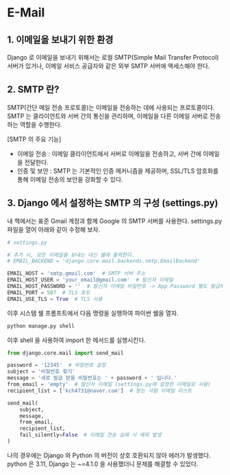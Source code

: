 # E-Mail

## 1. 이메일을 보내기 위한 환경
Django 로 이메일을 보내기 위해서는 로컬 SMTP(Simple Mail Transfer Protocol) 서버가 있거나, 이메일 서비스 공급자와 같은 외부 SMTP 서버에 액세스해야 한다.

## 2. SMTP 란?
SMTP(간단 메일 전송 프로토콜)는 이메일을 전송하는 데에 사용되는 프로토콜이다. SMTP 는 클라이언트와 서버 간의 통신을 관리하며, 이메일을 다른 이메일 서버로 전송하는 역할을 수행한다.

[SMTP 의 주요 기능]
- 이메일 전송 : 이메일 클라이언트에서 서버로 이메일을 전송하고, 서버 간에 이메일을 전달한다.
- 인증 및 보안 : SMTP 는 기본적인 인증 메커니즘을 제공하며, SSL/TLS 암호화를 통해 이메일 전송의 보안을 강화할 수 있다.

## 3. Django 에서 설정하는 SMTP 의 구성 (settings.py)
내 책에서는 표준 Gmail 계정과 함께 Google 의 SMTP 서버를 사용한다. settings.py 파일을 열어 아래와 같이 수정해 보자.

```python
# settings.py

# 추가 시, 모든 이메일을 보내는 대신 쉘에 출력한다.
# EMAIL_BACKEND = 'django.core.mail.backends.smtp.EmailBackend'

EMAIL_HOST = 'smtp.gmail.com'  # SMTP 서버 주소
EMAIL_HOST_USER = 'your_email@gmail.com'  # 발신자 이메일
EMAIL_HOST_PASSWORD = ''  # 발신자 이메일 비밀번호 -> App Password 별도 발급해서 정리함.
EMAIL_PORT = 587  # TLS 포트
EMAIL_USE_TLS = True  # TLS 사용
```

이후 시스템 쉘 프롬프트에서 다음 명령을 실행하여 파이썬 쉘을 열자.
```bash
python manage.py shell
```

이후 shell 을 사용하여 import 한 메서드를 실행시킨다.
```python
from django.core.mail import send_mail

password = '12345'  # 비밀번호 설정
subject = '비밀번호 찾기'
message = '새로 발급 받을 비밀번호는 ' + password + ' 입니다.'
from_email = 'empty'  # 발신자 이메일 (settings.py에 설정한 이메일로 사용)
recipient_list = ['kch4731@naver.com']  # 받는 사람 이메일 리스트

send_mail(
    subject,
    message,
    from_email,
    recipient_list,
    fail_silently=False  # 이메일 전송 실패 시 예외 발생
)
```

나의 경우에는 Django 와 Python 의 버전이 상호 호환되지 않아 에러가 발생했다. python 은 3.11, Django 는 ~=4.1.0 을 사용했더니 문제를 해결할 수 있었다.